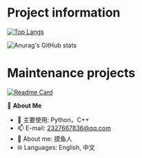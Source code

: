# Project information
[![Top Langs](https://github-readme-stats.vercel.app/api/top-langs/?username=fallingmeteorite&theme=dark)](https://github.com/anuraghazra/github-readme-stats)

![Anurag's GitHub stats](https://github-readme-stats.vercel.app/api?username=fallingmeteorite&show_icons=true&theme=dark)

# Maintenance projects
[![Readme Card](https://github-readme-stats.vercel.app/api/pin/?username=fallingmeteorite&repo=Wraith_Toolbox&theme=dark)](https://github.com/anuraghazra/github-readme-stats)

🍓 **About Me**

- 🔭 主要使用: Python，C++
- 📫 E-mail: 2327667836@qq.com
- 👯 About me: 摸鱼人
- 🌐 Languages: English, 中文







